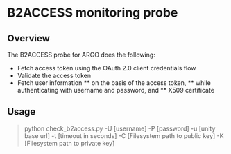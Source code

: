 # B2ACCESS monitoring probe

## Overview
The B2ACCESS probe for ARGO does the following:

* Fetch access token using the OAuth 2.0 client credentials flow
* Validate the access token
* Fetch user information 
** on the basis of the access token,
** while authenticating with username and password, and
** X509 certificate

## Usage
> python check_b2access.py -U [username] -P [password] -u [unity base url] -t [timeout in seconds] -C [Filesystem path to public key] -K [Filesystem path to private key]

